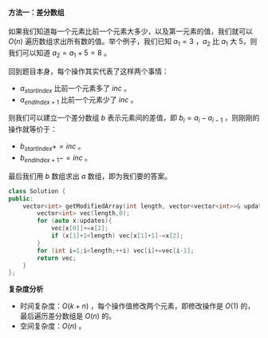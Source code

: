 #### 方法一：差分数组

如果我们知道每一个元素比前一个元素大多少，以及第一元素的值，我们就可以 $O(n)$ 遍历数组求出所有数的值。举个例子，我们已知 $a_1=3$ ，$a_2$ 比 $a_1$ 大 5，则我们可以知道 $a_2=a_1+5=8$ 。

回到题目本身，每个操作其实代表了这样两个事情：

- $a_{startIndex}$ 比前一个元素多了 $inc$ 。
- $a_{endIndex + 1}$ 比前一个元素少了 $inc$ 。

则我们可以建立一个差分数组 $b$ 表示元素间的差值，即 $b_i=a_i-a_{i-1}$ ，则刚刚的操作就等价于：
- $b_{startIndex} += inc$ 。
- $b_{endIndex+1} -= inc$ 。

最后我们用 $b$ 数组求出 $a$ 数组，即为我们要的答案。

```C++ []
class Solution {
public:
    vector<int> getModifiedArray(int length, vector<vector<int>>& updates) {
        vector<int> vec(length,0);
        for (auto x:updates){
            vec[x[0]]+=x[2];
            if (x[1]+1<length) vec[x[1]+1]-=x[2]; 
        }
        for (int i=1;i<length;++i) vec[i]+=vec[i-1];
        return vec;
    }
};
```

**复杂度分析**

- 时间复杂度：$O(k+n)$ ，每个操作值修改两个元素，即修改操作是 $O(1)$ 的，最后遍历差分数组是 $O(n)$ 的。
- 空间复杂度：$O(n)$ 。